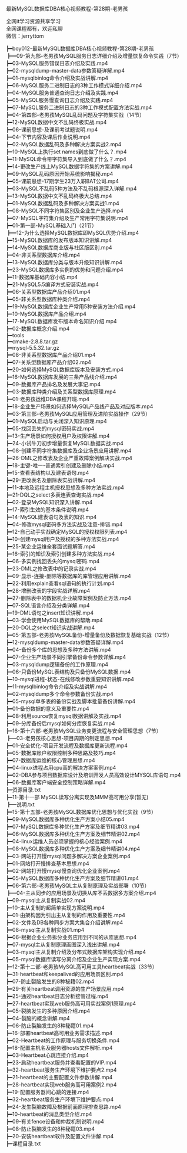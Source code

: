 最新MySQL数据库DBA核心视频教程-第28期-老男孩

全网it学习资源共享学习<br>全网课程都有，欢迎私聊<br>微信：jerryttom<br>

┣━boy012-最新MySQL数据库DBA核心视频教程-第28期-老男孩<br> ┣━09-第九部-老男孩MySQL服务日志详细介绍及增量恢复命令实践（7节）<br> ┣━03-MySQL服务错误日志介绍及实践.mp4<br> ┣━02-mysqldump-master-data参数答疑详解.mp4<br> ┣━01-mysqlbinlog命令介绍及实战讲解.mp4<br> ┣━06-MySQL服务二进制日志的3种工作模式详细介绍.mp4<br> ┣━04-MySQL服务普通查询日志介绍及实践.mp4<br> ┣━05-MySQL服务慢查询日志介绍及实践.mp4<br> ┣━07-MySQL服务二进制日志的3种工作模式配置方法实战.mp4<br> ┣━04-第四部-老男孩MySQL乱码问题及字符集实战（14节）<br> ┣━12-MySQL数据中文不乱码终极实战.mp4<br> ┣━06-课前思想-及课前考试题说明.mp4<br> ┣━04-下节内容及课后作业说明.mp4<br> ┣━02-MySQL数据乱码及多种解决方案实战2.mp4<br> ┣━10-MySQL上执行set names到底做了什么？.mp4<br> ┣━11-MySQL命令带字符集导入到底做了什么？.mp4<br> ┣━14-更改生产线上MySQL数据字符集的方案讲解.mp4<br> ┣━09-MySQL乱码原因开始系统影响揭秘.mp4<br> ┣━05-课前思想-17期学生23万入职BAT公司.mp4<br> ┣━03-MySQL不乱码5种方法及不乱码根源深入详解.mp4<br> ┣━13-MySQL数据中文不乱码终极大总结.mp4<br> ┣━01-MySQL数据乱码及多种解决方案实战1.mp4<br> ┣━08-MySQL不同字符集区别及企业生产选择.mp4<br> ┣━07-MySQL字符集介绍及生产常用字符集说明.mp4<br> ┣━01-第一部-MySQL基础入门（21节）<br> ┣━12-为什么选择MySQL数据库即MySQL优势介绍.mp4<br> ┣━15-MySQL数据库的发布版本知识讲解.mp4<br> ┣━14-MySQL数据库商业版与社区版区别.mp4<br> ┣━04-非关系型数据库介绍.mp4<br> ┣━13-MySQL数据库分类与版本升级知识讲解.mp4<br> ┣━23-MySQL数据库多实例的优势和问题介绍.mp4<br> ┣━11-数据库基础内容小结.mp4<br> ┣━21-MySQL5.5编译方式安装实战.mp4<br> ┣━06-关系型数据库产品介绍01.mp4<br> ┣━05-非关系型数据库种类介绍.mp4<br> ┣━19-MySQL数据库企业生产常用5种安装方法介绍.mp4<br> ┣━10-MySQL数据库产品介绍.mp4<br> ┣━17-MySQL数据库发布版本命名知识介绍.mp4<br> ┣━02-数据库概念介绍.mp4<br> ┣━tools<br> ┣━cmake-2.8.8.tar.gz<br> ┣━mysql-5.5.32.tar.gz<br> ┣━08-非关系型数据库产品介绍01.mp4<br> ┣━07-关系型数据库产品介绍02.mp4<br> ┣━20-如何选择MySQL数据库版本及安装方式.mp4<br> ┣━16-MySQL数据库发展的三条产品线介绍.mp4<br> ┣━09-数据库产品排名及发展大事记.mp4<br> ┣━03-数据库种类介绍及关系型数据库原理.mp4<br> ┣━01-老男孩运维DBA课程开班.mp4<br> ┣━18-企业生产场景如何选择MySQL产品线产品及对应版本.mp4<br> ┣━03-第三部-老男孩MySQL应用管理及进阶实战操作（29节）<br> ┣━01-MySQL启动与关闭深入知识原理.mp4<br> ┣━05-找回丢失的mysql密码实战.mp4<br> ┣━13-生产场景如何授权用户及权限讲解.mp4<br> ┣━24-小试牛刀初步增量恢复MySQL数据实战.mp4<br> ┣━08-创建不同字符集数据库及企业场景应用讲解.mp4<br> ┣━26-DML之修改表及企业严重故障案例解决实战.mp4<br> ┣━18-主键-唯一-普通索引创建及删除小结.mp4<br> ┣━15-查看表结构以及建表语句.mp4<br> ┣━29-更改表名及删除表实战讲解.mp4<br> ┣━11-本地及远程主机授权思想及多种方法实战.mp4<br> ┣━21-DQL之select多表连表查询实战.mp4<br> ┣━02-登录MySQL知识深入讲解.mp4<br> ┣━17-索引生效的基本条件说明.mp4<br> ┣━14-MySQL建表语句及表的知识.mp4<br> ┣━04-修改mysql密码多方法实战及注意-排错.mp4<br> ┣━12-自己动手实战确定MySQL的授权权限列表.mp4<br> ┣━10-创建mysql用户及授权的多种方法实战.mp4<br> ┣━25-某企业运维全套面试题解答.mp4<br> ┣━16-索引的知识及索引创建多种方法实战.mp4<br> ┣━06-多实例找回丢失的mysql密码.mp4<br> ┣━23-DML之修改表中的记录实战.mp4<br> ┣━09-显示-连接-删除等数据库的库管理应用讲解.mp4<br> ┣━22-利用explain查看sql语句的执行计划.mp4<br> ┣━28-增删改表的字段实战详解.mp4<br> ┣━27-删除表中的数据机企业故障案例及防止方法.mp4<br> ┣━07-SQL语言介绍及分类详解.mp4<br> ┣━19-DML语句之insert知识讲解.mp4<br> ┣━03-学会使用MySQL数据库的帮助.mp4<br> ┣━20-DQL之select知识实战讲解.mp4<br> ┣━05-第五部-老男孩MySQL备份-增量备份及数据恢复基础实战（12节）<br> ┣━12-mysqldump-master-data参数答疑详解.mp4<br> ┣━04-备份多个库的思想及多种方法讲解.mp4<br> ┣━07-企业生产场景不同引擎备份命令参数详解.mp4<br> ┣━03-mysqldump逻辑备份的工作原理.mp4<br> ┣━06-只备份MySQL表结构及只备份MySQL数据.mp4<br> ┣━10-mysql进程-状态-在线修改参数重要知识讲解.mp4<br> ┣━11-mysqlbinlog命令介绍及实战讲解.mp4<br> ┣━02-mysqldump多个命令参数备份实战.mp4<br> ┣━05-mysql单多表的备份实战及脚本批量备份讲解.mp4<br> ┣━01-备份数据的意义及重要性.mp4<br> ┣━08-利用source恢复mysql数据讲解及实战.mp4<br> ┣━09-分库备份后mysql如何分库恢复实战.mp4<br> ┣━16-第十六部-老男孩MySQL业务变更流程与安全管理思想（7节）<br> ┣━03-老男孩核心思想-项目周期的制定思想.mp4<br> ┣━01-安全优化-项目开发流程及数据库更新流程.mp4<br> ┣━05-数据库账户权限控制多种思路及技巧.mp4<br> ┣━07-数据库运维的核心管理思想.mp4<br> ┣━04-linux进程占用cpu高的解决方案案例.mp4<br> ┣━02-DBA参与项目数据库设计及培训开发人员高效设计MYSQL库语句.mp4<br> ┣━06-数据库客户端安全控制策略详解.mp4<br> ┣━资源目录.txt<br> ┣━11-第十一部 MySQL读写分离实现及MMM高可用分享(暂无)<br> ┣━说明.txt<br> ┣━15-第十五部-老男孩MySQL数据库优化思想与优化实战（9节）<br> ┣━09-MySQL数据库多种优化生产方案小结05.mp4<br> ┣━07-MySQL数据库多种优化生产方案及细节精讲03.mp4<br> ┣━06-MySQL数据库多种优化生产方案及细节精讲02.mp4<br> ┣━04-linux运维人员必须掌握的核心经验案例.mp4<br> ┣━08-MySQL数据库多种优化生产方案及细节精讲04.mp4<br> ┣━03-网站打开慢mysql问题多解决方案企业案例.mp4<br> ┣━01-网站打开慢排查基本思想.mp4<br> ┣━02-网站打开慢mysql慢查询优化企业案例.mp4<br> ┣━05-MySQL数据库多种优化生产方案及细节精讲01.mp4<br> ┣━06-第六部-老男孩MySQL主从复制原理及实战部署（10节）<br> ┣━04-主从同步的应用场景及切换从库不丢数据多方案介绍.mp4<br> ┣━09-mysql主从复制实战02.mp4<br> ┣━10-主从复制的超简单实现方案说明.mp4<br> ┣━01-由架构因为引出主从复制的作用及重要性.mp4<br> ┣━02-文件及DB各种同步方案大集合介绍讲解.mp4<br> ┣━08-mysql主从复制实战01.mp4<br> ┣━06-根据企业业务拆分业务应用到不同的从库思想.mp4<br> ┣━07-mysql主从复制原理画图深入浅出讲解.mp4<br> ┣━03-mysql主从复制介绍及分布式数据库架构实现介绍.mp4<br> ┣━05-mysql数据库读写分离介绍及企业生产实现方案.mp4<br> ┣━12-第十二部-老男孩MySQL高可用工具heartbeat实战（33节）<br> ┣━31-heartbeat和keepalived的应用场景区别.mp4<br> ┣━07-防止裂脑发生的8种秘籍02.mp4<br> ┣━29-有关heartbeat调用资源的生产场景应用.mp4<br> ┣━25-通过heartbeat日志分析接管过程.mp4<br> ┣━27-heartbeat实现web服务高可用实战案例1原理.mp4<br> ┣━05-裂脑发生的多种原因介绍.mp4<br> ┣━04-裂脑的概念讲解.mp4<br> ┣━06-防止裂脑发生的8种秘籍01.mp4<br> ┣━16-部署heartbeat高可用业务需求描述.mp4<br> ┣━02-Heartbeat的工作原理与服务切换条件.mp4<br> ┣━18-配置主机名及服务器hosts文件解析.mp4<br> ┣━03-Heartbeat心跳连接介绍.mp4<br> ┣━23-启动heartbeat服务并查看配置的VIP.mp4<br> ┣━32-heartbeat服务生产环境下维护要点2.mp4<br> ┣━21-heartbeat的主要配置文件参数讲解.mp4<br> ┣━28-heartbeat实现web服务高可用案例2.mp4<br> ┣━19-配置服务器间心跳的连接.mp4<br> ┣━32-heartbeat服务生产环境下维护要点.mp4<br> ┣━24-发生裂脑故障及根据前面原理排查思路.mp4<br> ┣━10-heartbeat的消息类型介绍.mp4<br> ┣━09-有关fence设备和仲裁机制说明.mp4<br> ┣━08-防止裂脑发生的8种秘籍03.mp4<br> ┣━20-安装heartbeat软件及配置文件讲解.mp4<br> ┣━课程目录.txt